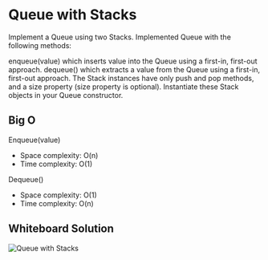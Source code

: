 # Queue with Stacks
Implement a Queue using two Stacks. Implemented Queue with the following methods:

enqueue(value) which inserts value into the Queue using a first-in, first-out approach.
dequeue() which extracts a value from the Queue using a first-in, first-out approach.
The Stack instances have only push and pop methods, and a size property (size property is optional). Instantiate these Stack objects in your Queue constructor.

## Big O
Enqueue(value)

* Space complexity: O(n)
* Time complexity: O(1)

Dequeue()

* Space complexity: O(1)
* Time complexity: O(n)

## Whiteboard Solution
![Queue with Stacks](/assets/challenge11.jpg)
